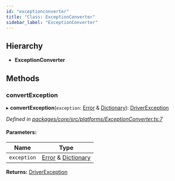 ```yaml
---
id: "exceptionconverter"
title: "Class: ExceptionConverter"
sidebar_label: "ExceptionConverter"
---
```


## Hierarchy

* **ExceptionConverter**

## Methods

### convertException

▸ **convertException**(`exception`: [Error](driverexception.md#error) & [Dictionary](../index.md#dictionary)): [DriverException](driverexception.md)

*Defined in [packages/core/src/platforms/ExceptionConverter.ts:7](https://github.com/mikro-orm/mikro-orm/blob/c7aaca40d/packages/core/src/platforms/ExceptionConverter.ts#L7)*

#### Parameters:

Name | Type |
------ | ------ |
`exception` | [Error](driverexception.md#error) & [Dictionary](../index.md#dictionary) |

**Returns:** [DriverException](driverexception.md)
